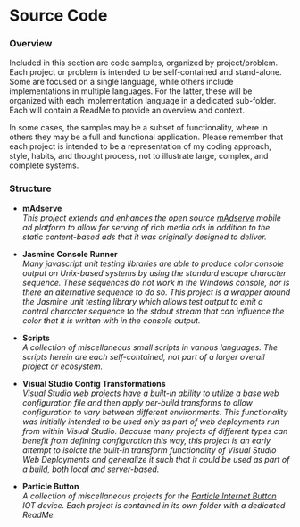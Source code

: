# Source Code #

### Overview ###

Included in this section are code samples, organized by project/problem.  Each project or problem is intended to be self-contained and stand-alone.  Some are focused on a single language, while others include implementations in multiple languages.  For the latter, these will be organized with each implementation language in a dedicated sub-folder.  Each will contain a ReadMe to provide an overview and context.   

In some cases, the samples may be a subset of functionality, where in others they may be a full and functional application.  Please remember that each project is intended to be a representation of my coding approach, style, habits, and thought process, not to illustrate large, complex, and complete systems.  

### Structure ###

* **mAdserve**
  <br />_This project extends and enhances the open source [mAdserve](http://madserve.org "mAdserve") mobile ad platform to allow for serving of rich media ads in addition to the static content-based ads that it was originally designed to deliver._
  
* **Jasmine Console Runner**
  <br />_Many javascript unit testing libraries are able to produce color console output on Unix-based systems by using the standard escape character sequence.  These sequences do not work in the Windows console, nor is there an alternative sequence to do so. This project is a wrapper around the Jasmine unit testing library which allows test output to emit a control character sequence to the stdout stream that can influence the color that it is written with in the console output._
  
* **Scripts**
  <br />_A collection of miscellaneous small scripts in various languages.  The scripts herein are each self-contained, not part of a larger overall project or ecosystem._
  
* **Visual Studio Config Transformations**
  <br />_Visual Studio web projects have a built-in ability to utilize a base web configuration file and then apply per-build transforms to allow configuration to vary between different environments.  This functionality was initially intended to be used only as part of web deployments run from within Visual Studio.  Because many projects of different types can benefit from defining configuration this way, this project is an early attempt to isolate the built-in transform functionality of Visual Studio Web Deployments and generalize it such that it could be used as part of a build, both local and server-based._
  
* **Particle Button**
  <br />_A collection of miscellaneous projects for the [Particle Internet Button](https://docs.particle.io/guide/tools-and-features/button/core/) IOT device.  Each project is contained in its own folder with a dedicated ReadMe._
